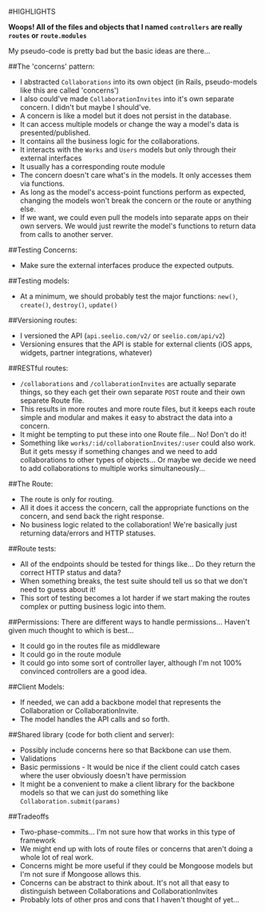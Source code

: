 #HIGHLIGHTS

<strong> Woops! All of the files and objects that I named `controllers` are really `routes` or `route.modules` </strong>

My pseudo-code is pretty bad but the basic ideas are there...

##The 'concerns' pattern:
- I abstracted `Collaborations` into its own object (in Rails, pseudo-models like this are called 'concerns') 
- I also could've made `CollaborationInvites` into it's own separate concern.  I didn't but maybe I should've.
- A concern is like a model but it does not persist in the database.
- It can access multiple models or change the way a model's data is presented/published.
- It contains all the business logic for the collaborations.
- It interacts with the `Works` and `Users` models but only through their external interfaces
- It usually has a corresponding route module
- The concern doesn't care what's in the models. It only accesses them via functions. 
- As long as the model's access-point functions perform as expected, changing the models won't break the concern or the route or anything else.
- If we want, we could even pull the models into separate apps on their own servers. We would just rewrite the model's functions to return data from calls to another server.

##Testing Concerns:
- Make sure the external interfaces produce the expected outputs. 

##Testing models:
- At a minimum, we should probably test the major functions: `new()`, `create()`, `destroy()`, `update()`

##Versioning routes:
- I versioned the API (`api.seelio.com/v2/` or `seelio.com/api/v2`)
- Versioning ensures that the API is stable for external clients (iOS apps, widgets, partner integrations, whatever)

##RESTful routes:
- `/collaborations` and `/collaborationInvites` are actually separate things, so they each get their own separate `POST` route and their own separete Route file.
- This results in more routes and more route files, but it keeps each route simple and modular and makes it easy to abstract the data into a concern.
- It might be tempting to put these into one Route file... No!  Don't do it!
- Something like `works/:id/collaborationInvites/:user` could also work. But it gets messy if something changes and we need to add collaborations to other types of objects... Or maybe we decide we need to add collaborations to multiple works simultaneously...

##The Route:
- The route is only for routing.
- All it does it access the concern, call the appropriate functions on the concern, and send back the right response.
- No business logic related to the collaboration! We're basically just returning data/errors and HTTP statuses.

##Route tests:
- All of the endpoints should be tested for things like... Do they return the correct HTTP status and data?
- When something breaks, the test suite should tell us so that we don't need to guess about it!
- This sort of testing becomes a lot harder if we start making the routes complex or putting business logic into them.

##Permissions:
There are different ways to handle permissions... Haven't given much thought to which is best...
- It could go in the routes file as middleware
- It could go in the route module
- It could go into some sort of controller layer, although I'm not 100% convinced controllers are a good idea.

##Client Models:
- If needed, we can add a backbone model that represents the Collaboration or CollaborationInvite.
- The model handles the API calls and so forth.

##Shared library (code for both client and server):
- Possibly include concerns here so that Backbone can use them.
- Validations
- Basic permissions - It would be nice if the client could catch cases where the user obviously doesn't have permission
- It might be a convenient to make a client library for the backbone models so that we can just do something like `Collaboration.submit(params)`

##Tradeoffs
- Two-phase-commits...  I'm not sure how that works in this type of framework
- We might end up with lots of route files or concerns that aren't doing a whole lot of real work.
- Concerns might be more useful if they could be Mongoose models but I'm not sure if Mongoose allows this.
- Concerns can be abstract to think about.  It's not all that easy to distinguish between Collaborations and CollaborationInvites
- Probably lots of other pros and cons that I haven't thought of yet...
